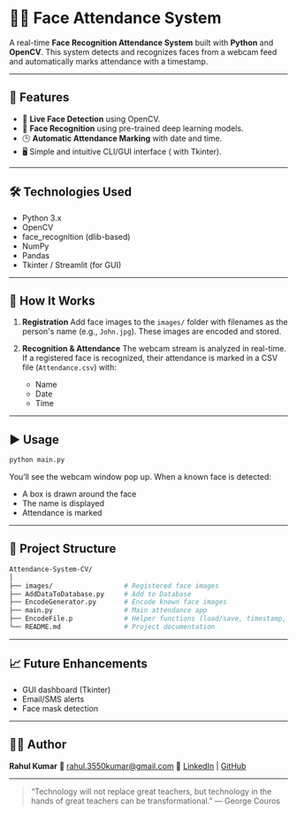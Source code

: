 
# 👨‍💼 Face Attendance System

A real-time **Face Recognition Attendance System** built with **Python** and **OpenCV**. This system detects and recognizes faces from a webcam feed and automatically marks attendance with a timestamp.

---

## 🎯 Features

- 📸 **Live Face Detection** using OpenCV.
- 🧠 **Face Recognition** using pre-trained deep learning models.
- 🕒 **Automatic Attendance Marking** with date and time.
- 🖥️ Simple and intuitive CLI/GUI interface ( with Tkinter).

---

## 🛠️ Technologies Used

- Python 3.x
- OpenCV
- face_recognition (dlib-based)
- NumPy
- Pandas
- Tkinter / Streamlit (for GUI)

---

## 🧠 How It Works

1. **Registration**
   Add face images to the `images/` folder with filenames as the person's name (e.g., `John.jpg`). These images are encoded and stored.

2. **Recognition & Attendance**
   The webcam stream is analyzed in real-time. If a registered face is recognized, their attendance is marked in a CSV file (`Attendance.csv`) with:

   * Name
   * Date
   * Time

---

## ▶️ Usage

```bash
python main.py
```

You’ll see the webcam window pop up. When a known face is detected:

* A box is drawn around the face
* The name is displayed
* Attendance is marked

---

## 📂 Project Structure

```bash
Attendance-System-CV/
│
├── images/                  # Registered face images
├── AddDataToDatabase.py     # Add to Database
├── EncodeGenerator.py       # Encode known face images
├── main.py                  # Main attendance app
├── EncodeFile.p             # Helper functions (load/save, timestamp, etc.)
└── README.md                # Project documentation
```

---

## 📈 Future Enhancements

* GUI dashboard (Tkinter)
* Email/SMS alerts
* Face mask detection

---

## 👨‍💻 Author

**Rahul Kumar**
📧 [rahul.3550kumar@gmail.com](mailto:rahul.3550kumar@gmail.com)
🔗 [LinkedIn](https://www.linkedin.com/in/rahul-kumar-98666624b/) | [GitHub](https://github.com/Rahul-kumar999)

---

> “Technology will not replace great teachers, but technology in the hands of great teachers can be transformational.” — George Couros

```
